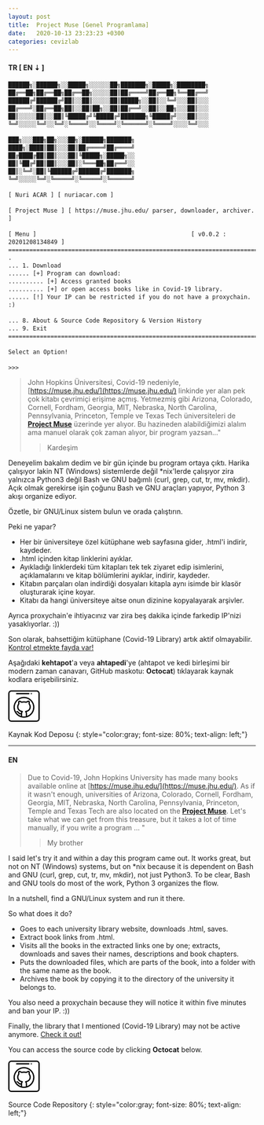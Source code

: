 ```yaml
---
layout: post
title:  Project Muse [Genel Programlama]
date:   2020-10-13 23:23:23 +0300
categories: cevizlab
---
```


#### **TR [ EN ⇣ ]**

```
██████╗░██████╗░░█████╗░░░░░░██╗███████╗░█████╗░████████╗
██╔══██╗██╔══██╗██╔══██╗░░░░░██║██╔════╝██╔══██╗╚══██╔══╝
██████╔╝██████╔╝██║░░██║░░░░░██║█████╗░░██║░░╚═╝░░░██║░░░
██╔═══╝░██╔══██╗██║░░██║██╗░░██║██╔══╝░░██║░░██╗░░░██║░░░
██║░░░░░██║░░██║╚█████╔╝╚█████╔╝███████╗╚█████╔╝░░░██║░░░
╚═╝░░░░░╚═╝░░╚═╝░╚════╝░░╚════╝░╚══════╝░╚════╝░░░░╚═╝░░░

███╗░░░███╗██╗░░░██╗░██████╗███████╗
████╗░████║██║░░░██║██╔════╝██╔════╝
██╔████╔██║██║░░░██║╚█████╗░█████╗░░
██║╚██╔╝██║██║░░░██║░╚═══██╗██╔══╝░░
██║░╚═╝░██║╚██████╔╝██████╔╝███████╗
╚═╝░░░░░╚═╝░╚═════╝░╚═════╝░╚══════╝

[ Nuri ACAR ] [ nuriacar.com ]

[ Project Muse ] [ https://muse.jhu.edu/ parser, downloader, archiver. ]

[ Menu ]                                            [ v0.0.2 : 20201208134849 ]
===============================================================================
.
... 1. Download
...... [+] Program can download:
.......... [+] Access granted books
.......... [+] or open access books like in Covid-19 library. 
...... [!] Your IP can be restricted if you do not have a proxychain. :)

... 8. About & Source Code Repository & Version History
... 9. Exit
===============================================================================

Select an Option!

>>>
```

> John Hopkins Üniversitesi, Covid-19 nedeniyle,
> [https://muse.jhu.edu/](https://muse.jhu.edu/) linkinde yer alan pek çok
> kitabı çevrimiçi erişime açmış. Yetmezmiş gibi Arizona, Colorado, Cornell,
> Fordham, Georgia, MIT, Nebraska, North Carolina, Pennsylvania, Princeton,
> Temple ve Texas Tech üniversiteleri de **[Project
> Muse](https://muse.jhu.edu/)** üzerinde yer alıyor. Bu hazineden
> alabildiğimizi alalım ama manuel olarak çok zaman alıyor, bir program
> yazsan..."
>> Kardeşim

Deneyelim bakalım dedim ve bir gün içinde bu program ortaya çıktı. Harika
çalışıyor lakin NT (Windows) sistemlerde değil *nix'lerde çalışıyor zira
yalnızca Python3 değil Bash ve GNU bağımlı (curl, grep, cut, tr, mv, mkdir).
Açık olmak gerekirse işin çoğunu Bash ve GNU araçları yapıyor, Python 3 akışı
organize ediyor.

Özetle, bir GNU/Linux sistem bulun ve orada çalıştırın.

Peki ne yapar?

+ Her bir üniversiteye özel kütüphane web sayfasına gider, .html'i indirir,
  kaydeder.
+ .html içinden kitap linklerini ayıklar.
+ Ayıkladığı linklerdeki tüm kitapları tek tek ziyaret edip isimlerini,
  açıklamalarını ve kitap bölümlerini ayıklar, indirir, kaydeder.
+ Kitabın parçaları olan indirdiği dosyaları kitapla aynı isimde bir klasör
  oluşturarak içine koyar.
+ Kitabı da hangi üniversiteye aitse onun dizinine kopyalayarak arşivler.

Ayrıca proxychain'e ihtiyacınız var zira beş dakika içinde farkedip IP'nizi
yasaklıyorlar. :))

Son olarak, bahsettiğim kütüphane (Covid-19 Library) artık aktif olmayabilir.
[Kontrol etmekte fayda
var!](https://about.muse.jhu.edu/resources/freeresourcescovid19/)

Aşağıdaki **kehtapot**'a veya **ahtapedi**'ye (ahtapot ve kedi birleşimi bir
modern zaman canavarı, GitHub maskotu: **Octocat**) tıklayarak kaynak kodlara
erişebilirsiniz.

[![Project Muse GitHub](/assets/img/github-icon.png "Project Muse GitHub")](https://github.com/nuriacar/project_muse)

Kaynak Kod Deposu
{: style="color:gray; font-size: 80%; text-align: left;"}

---

#### **EN**

> Due to Covid-19, John Hopkins University has made many books available
> online at [https://muse.jhu.edu/](https://muse.jhu.edu/). As if it wasn't
> enough, universities of Arizona, Colorado, Cornell, Fordham, Georgia, MIT,
> Nebraska, North Carolina, Pennsylvania, Princeton, Temple and Texas Tech are
> also located on the **[Project Muse](https://muse.jhu.edu/)**. Let's take
> what we can get from this treasure, but it takes a lot of time manually, if
> you write a program ... "
>> My brother

I said let's try it and within a day this program came out. It works great,
but not on NT (Windows) systems, but on *nix because it is dependent on Bash
and GNU (curl, grep, cut, tr, mv, mkdir), not just Python3. To be clear, Bash
and GNU tools do most of the work, Python 3 organizes the flow.

In a nutshell, find a GNU/Linux system and run it there.

So what does it do?

+ Goes to each university library website, downloads .html, saves.
+ Extract book links from .html.
+ Visits all the books in the extracted links one by one; extracts, downloads
  and saves their names, descriptions and book chapters.
+ Puts the downloaded files, which are parts of the book, into a folder with
  the same name as the book.
+ Archives the book by copying it to the directory of the university it
  belongs to.

You also need a proxychain because they will notice it within five minutes and
ban your IP. :))

Finally, the library that I mentioned (Covid-19 Library) may not be active
anymore. [Check it
out!](https://about.muse.jhu.edu/resources/freeresourcescovid19/)

You can access the source code by clicking **Octocat** below.

[![Project Muse GitHub](/assets/img/github-icon.png "Project Muse GitHub")](https://github.com/nuriacar/project_muse)

Source Code Repository
{: style="color:gray; font-size: 80%; text-align: left;"}
